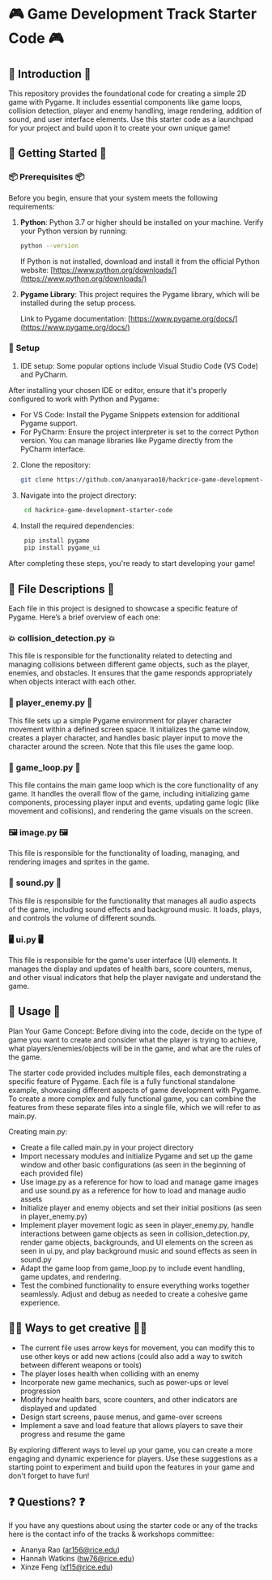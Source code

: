 # 🎮 **Game Development Track Starter Code** 🎮

## 🎯 **Introduction** 🎯

This repository provides the foundational code for creating a simple 2D game with Pygame. It includes essential components like game loops, collision detection, player and enemy handling, image rendering, addition of sound, and user interface elements. Use this starter code as a launchpad for your project and build upon it to create your own unique game!

## 🚀 **Getting Started** 🚀

### 📦 **Prerequisites** 📦

Before you begin, ensure that your system meets the following requirements:

1. **Python**: Python 3.7 or higher should be installed on your machine. Verify your Python version by running:
   ```bash
   python --version
   ```
   If Python is not installed, download and install it from the official Python website: [https://www.python.org/downloads/](https://www.python.org/downloads/)
   
3. **Pygame Library**: This project requires the Pygame library, which will be installed during the setup process.

   Link to Pygame documentation: [https://www.pygame.org/docs/](https://www.pygame.org/docs/)

### 🔧 **Setup**

1. IDE setup: Some popular options include Visual Studio Code (VS Code) and PyCharm.
   
After installing your chosen IDE or editor, ensure that it's properly configured to work with Python and Pygame:
- For VS Code: Install the Pygame Snippets extension for additional Pygame support.
- For PyCharm: Ensure the project interpreter is set to the correct Python version. You can manage libraries like Pygame directly from the PyCharm interface.
  
2. Clone the repository:

    ```bash
    git clone https://github.com/ananyarao10/hackrice-game-development-starter-code.git
    ```
    
3. Navigate into the project directory:
   ```bash
    cd hackrice-game-development-starter-code
    ```

4. Install the required dependencies:

   ```bash
    pip install pygame
    pip install pygame_ui
    ```

After completing these steps, you're ready to start developing your game!

## 📂 **File Descriptions** 📂

Each file in this project is designed to showcase a specific feature of Pygame. Here’s a brief overview of each one:

### 💥 **collision_detection.py** 💥

This file is responsible for the functionality related to detecting and managing collisions between different game objects, such as the player, enemies, and obstacles. It ensures that the game responds appropriately when objects interact with each other.

### 🏃 **player_enemy.py** 🏃

This file sets up a simple Pygame environment for player character movement within a defined screen space. It initializes the game window, creates a player character, and handles basic player input to move the character around the screen. Note that this file uses the game loop.

### 🔄 **game_loop.py** 🔄

This file contains the main game loop which is the core functionality of any game. It handles the overall flow of the game, including initializing game components, processing player input and events, updating game logic (like movement and collisions), and rendering the game visuals on the screen. 

### 🖼️ **image.py** 🖼️

This file is responsible for the functionality of loading, managing, and rendering images and sprites in the game. 

### 🎵 **sound.py** 🎵

This file is responsible for the functionality that manages all audio aspects of the game, including sound effects and background music. It loads, plays, and controls the volume of different sounds.

### 🖥️ **ui.py** 🖥️

This file is responsible for the game's user interface (UI) elements. It manages the display and updates of health bars, score counters, menus, and other visual indicators that help the player navigate and understand the game. 

## 📖 **Usage** 📖

Plan Your Game Concept: Before diving into the code, decide on the type of game you want to create and consider what the player is trying to achieve, what players/enemies/objects will be in the game, and what are the rules of the game.

The starter code provided includes multiple files, each demonstrating a specific feature of Pygame. Each file is a fully functional standalone example, showcasing different aspects of game development with Pygame. To create a more complex and fully functional game, you can combine the features from these separate files into a single file, which we will refer to as main.py.

Creating main.py:
- Create a file called main.py in your project directory
- Import necessary modules and initialize Pygame and set up the game window and other basic configurations (as seen in the beginning of each provided file)
- Use image.py as a reference for how to load and manage game images and use sound.py as a reference for how to load and manage audio assets
- Initialize player and enemy objects and set their initial positions (as seen in player_enemy.py)
- Implement player movement logic as seen in player_enemy.py, handle interactions between game objects as seen in collision_detection.py, render game objects, backgrounds, and UI elements on the screen as seen in ui.py, and play background music and sound effects as seen in sound.py
- Adapt the game loop from game_loop.py to include event handling, game updates, and rendering.
- Test the combined functionality to ensure everything works together seamlessly. Adjust and debug as needed to create a cohesive game experience.

## 🧑‍🎨 **Ways to get creative** 🧑‍🎨

- The current file uses arrow keys for movement, you can modify this to use other keys or add new actions (could also add a way to switch between different weapons or tools)
- The player loses health when colliding with an enemy
- Incorporate new game mechanics, such as power-ups or level progression
- Modify how health bars, score counters, and other indicators are displayed and updated
- Design start screens, pause menus, and game-over screens
- Implement a save and load feature that allows players to save their progress and resume the game

By exploring different ways to level up your game, you can create a more engaging and dynamic experience for players. Use these suggestions as a starting point to experiment and build upon the features in your game and don't forget to have fun!

## ❓ **Questions?** ❓

If you have any questions about using the starter code or any of the tracks here is the contact info of the tracks & workshops committee:
- Ananya Rao (ar156@rice.edu)
- Hannah Watkins (hw76@rice.edu)
- Xinze Feng (xf15@rice.edu)
